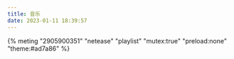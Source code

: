 ```yaml
---
title: 音乐
date: 2023-01-11 18:39:57
---
```

{% meting "2905900351" "netease" "playlist" "mutex:true" "preload:none" "theme:#ad7a86"  %}
